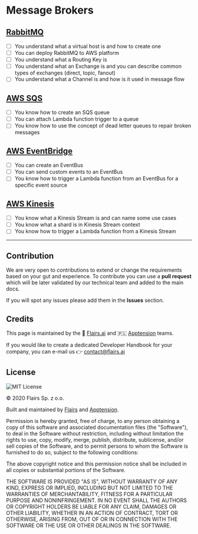 Message Brokers
===============

[RabbitMQ](/Technical%20Stack/DevOps%20Developer/Message%20Brokers.md#rabbit-mq)
--------------------------------------------------------------------------------

*   [ ] You understand what a virtual host is and how to create one
*   [ ] You can deploy RabbitMQ to AWS platform
*   [ ] You understand what a Routing Key is
*   [ ] You understand what an Exchange is and you can describe common types of exchanges (direct, topic, fanout)
*   [ ] You understand what a Channel is and how is it used in message flow

[AWS SQS](/Technical%20Stack/DevOps%20Developer/Message%20Brokers.md#aws-sqs)
-----------------------------------------------------------------------------

*   [ ] You know how to create an SQS queue
*   [ ] You can attach Lambda function trigger to a queue
*   [ ] You know how to use the concept of dead letter queues to repair broken messages

[AWS EventBridge](/Technical%20Stack/DevOps%20Developer/Message%20Brokers.md#aws-event-bridge)
----------------------------------------------------------------------------------------------

*   [ ] You can create an EventBus
*   [ ] You can send custom events to an EventBus
*   [ ] You know how to trigger a Lambda function from an EventBus for a specific event source

[AWS Kinesis](/Technical%20Stack/DevOps%20Developer/Message%20Brokers.md#aws-kinesis)
-------------------------------------------------------------------------------------

*   [ ] You know what a Kinesis Stream is and can name some use cases
*   [ ] You know what a shard is in Kinesis Stream context
*   [ ] You know how to trigger a Lambda function from a Kinesis Stream

* * *

Contribution
------------

We are very open to contributions to extend or change the requirements based on your gut and experience. To contribute you can use a **pull request** which will be later validated by our technical team and added to the main docs.

If you will spot any issues please add them in the **Issues** section.

Credits
-------

This page is maintained by the 🔹 [Flairs.ai](http://Flairs.ai) and 🇵🇱 [Apptension](https://apptension.com) teams.

If you would like to create a dedicated Developer Handbook for your company, you can e-mail us 👉 [contact@flairs.ai](mailto:contact@flairs.ai)

License
-------

![MIT License](https://img.shields.io/badge/License-MIT-blue.svg)

© 2020 Flairs Sp. z o.o.

Built and maintained by [Flairs](https://www.flairs.ai) and [Apptension](https://apptension.com).

Permission is hereby granted, free of charge, to any person obtaining a copy of this software and associated documentation files (the "Software"), to deal in the Software without restriction, including without limitation the rights to use, copy, modify, merge, publish, distribute, sublicense, and/or sell copies of the Software, and to permit persons to whom the Software is furnished to do so, subject to the following conditions:

The above copyright notice and this permission notice shall be included in all copies or substantial portions of the Software.

THE SOFTWARE IS PROVIDED "AS IS", WITHOUT WARRANTY OF ANY KIND, EXPRESS OR IMPLIED, INCLUDING BUT NOT LIMITED TO THE WARRANTIES OF MERCHANTABILITY, FITNESS FOR A PARTICULAR PURPOSE AND NONINFRINGEMENT. IN NO EVENT SHALL THE AUTHORS OR COPYRIGHT HOLDERS BE LIABLE FOR ANY CLAIM, DAMAGES OR OTHER LIABILITY, WHETHER IN AN ACTION OF CONTRACT, TORT OR OTHERWISE, ARISING FROM, OUT OF OR IN CONNECTION WITH THE SOFTWARE OR THE USE OR OTHER DEALINGS IN THE SOFTWARE.